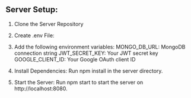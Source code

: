 ## Server Setup:
1. Clone the Server Repository
2. Create .env File:
3. Add the following environment variables:
MONGO_DB_URL: MongoDB connection string
JWT_SECRET_KEY: Your JWT secret key
GOOGLE_CLIENT_ID: Your Google OAuth client ID

4. Install Dependencies:
Run npm install in the server directory.
5. Start the Server:
Run npm start to start the server on http://localhost:8080.
